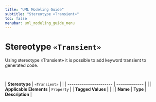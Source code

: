 ```yaml
---
title: "UML Modeling Guide"
subtitle: "Stereotype «Transient»"
toc: false
menubar: uml_modeling_guide_menu
---
```


# Stereotype `«Transient»`
Using stereotype «Transient» it is possible to add keyword transient to generated code.

<br>

| **Stereotype**          | `«Transient»` | |
| ----------------------- | -------------- | |
| **Applicable Elements** | `Property`        |
| **Tagged Values**       |                       |                                                                                                                                                                                                          |
| **Name**                | **Type**              | **Description**                                                                                                                                                                                          |


    